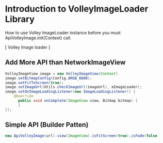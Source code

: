 # Introduction to VolleyImageLoader Library

How to use Volley ImageLoader instance before you must ApiVolleyImage.init(Context) call.

[ Volley Image loader ]

## Add More API than NetworkImageView
```java
VolleyImageView image = new VolleyImageView(Context)
image.setBitmapConfig(Config.ARGB_8888);
image.setFitToScreen(true);
image.setImageUrl(Utils.checkImageUrl(imageUrl), mImageLoader);
image.setOnImageLoadingListener(new ImageLoadingListener() {
    @Override
      public void onComplete(ImageView view, Bitmap bitmap) {
      }
});
```

## Simple API (Builder Patten)
```java
new ApiVolleyImage(url).view(ImageView).isFitScreen(true).isFade(false).displayImage();
```
